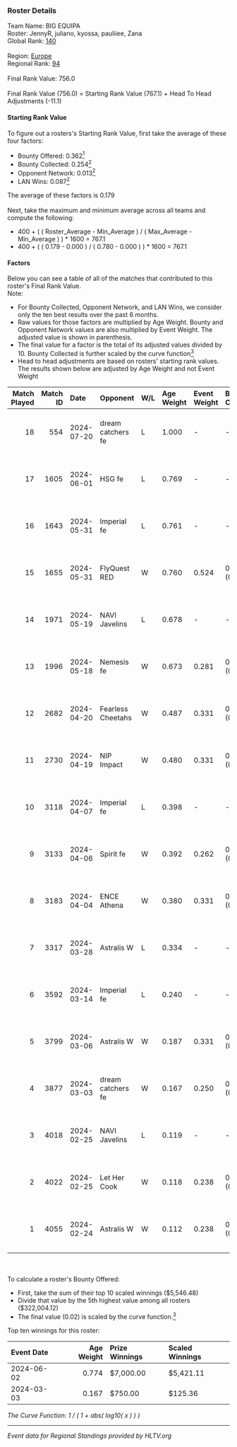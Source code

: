 ### Roster Details<br />
Team Name: BIG EQUIPA<br />
Roster: JennyR, juliano, kyossa, pauliiee, Zana<br />
Global Rank: [140](../standings_global.md)<br />
<br />
Region: [Europe]( ../standings_europe.md)<br />
Regional Rank: [94]( ../standings_europe.md)<br />
<br />
Final Rank Value:  756.0<br />
<br />
Final Rank Value (756.0) = Starting Rank Value (767.1) + Head To Head Adjustments (-11.1)<br />

#### Starting Rank Value<br />
To figure out a rosters's Starting Rank Value, first take the average of these four factors:<br />
- Bounty Offered: 0.362[<sup>1</sup>](#table2)
- Bounty Collected: 0.254[<sup>2</sup>](#table1)
- Opponent Network: 0.013[<sup>2</sup>](#table1)
- LAN Wins: 0.087[<sup>2</sup>](#table1)

The average of these factors is 0.179<br />
<br />
Next, take the maximum and minimum average across all teams and compute the following:<br />
- 400 + ( ( Roster_Average - Min_Average ) / ( Max_Average - Min_Average ) ) * 1600 = 767.1
- 400 + ( ( 0.179 - 0.000 ) / ( 0.780 - 0.000 ) ) * 1600 = 767.1


#### Factors<br />
Below you can see a table of all of the matches that contributed to this roster's Final Rank Value.<br />
Note:<br />

- For Bounty Collected, Opponent Network, and LAN Wins, we consider only the ten best results over the past 6 months.
- Raw values for those factors are multiplied by Age Weight. Bounty and Opponent Network values are also multiplied by Event Weight. The adjusted value is shown in parenthesis.
- The final value for a factor is the total of its adjusted values divided by 10. Bounty Collected is further scaled by the curve function[<sup>3</sup>](#curveFunction)
- Head to head adjustments are based on rosters' starting rank values. The results shown below are adjusted by Age Weight and not Event Weight
<span id="table1"></span><br />


| Match Played | Match ID | Date       | Opponent          | W/L | Age Weight | Event Weight | Bounty Collected | Opponent Network | LAN Wins  | H2H Adj. | Roster                                  |
| -: | -: | :- | :- | :- | :- | :- | :- | :- | :- | -: | :- |
|           18 |      554 | 2024-07-20 | dream catchers fe | L   | 1.000      | -            | -                | -                | -         |   -18.16 | JennyR, juliano, kyossa, pauliiee, Zana |
|           17 |     1605 | 2024-06-01 | HSG fe            | L   | 0.769      | -            | -                | -                | -         |   -10.03 | JennyR, juliano, kyossa, pauliiee, Zana |
|           16 |     1643 | 2024-05-31 | Imperial fe       | L   | 0.761      | -            | -                | -                | -         |    -4.65 | JennyR, juliano, kyossa, pauliiee, Zana |
|           15 |     1655 | 2024-05-31 | FlyQuest RED      | W   | 0.760      | 0.524        | 0.017 (0.007)    | 0.140 (0.056)    | 1 (0.760) |    11.64 | JennyR, juliano, kyossa, pauliiee, Zana |
|           14 |     1971 | 2024-05-19 | NAVI Javelins     | L   | 0.678      | -            | -                | -                | -         |    -8.73 | JennyR, juliano, kyossa, pauliiee, Zana |
|           13 |     1996 | 2024-05-18 | Nemesis fe        | W   | 0.673      | 0.281        | 0.000 (0.000)    | 0.000 (0.000)    | 0 (0.000) |     2.20 | JennyR, juliano, kyossa, pauliiee, Zana |
|           12 |     2682 | 2024-04-20 | Fearless Cheetahs | W   | 0.487      | 0.331        | 0.003 (0.000)    | 0.064 (0.010)    | 0 (0.000) |     6.12 | JennyR, juliano, kyossa, pauliiee, Zana |
|           11 |     2730 | 2024-04-19 | NIP Impact        | W   | 0.480      | 0.331        | 0.005 (0.001)    | 0.225 (0.036)    | 0 (0.000) |     6.59 | JennyR, juliano, kyossa, pauliiee, Zana |
|           10 |     3118 | 2024-04-07 | Imperial fe       | L   | 0.398      | -            | -                | -                | -         |    -2.34 | JennyR, juliano, kyossa, pauliiee, Zana |
|            9 |     3133 | 2024-04-06 | Spirit fe         | W   | 0.392      | 0.262        | 0.005 (0.001)    | 0.139 (0.014)    | 0 (0.000) |     4.35 | JennyR, juliano, kyossa, pauliiee, Zana |
|            8 |     3183 | 2024-04-04 | ENCE Athena       | W   | 0.380      | 0.331        | 0.002 (0.000)    | 0.034 (0.004)    | 0 (0.000) |     3.94 | JennyR, juliano, kyossa, pauliiee, Zana |
|            7 |     3317 | 2024-03-28 | Astralis W        | L   | 0.334      | -            | -                | -                | -         |    -6.83 | JennyR, juliano, kyossa, pauliiee, Zana |
|            6 |     3592 | 2024-03-14 | Imperial fe       | L   | 0.240      | -            | -                | -                | -         |    -1.44 | JennyR, juliano, kyossa, pauliiee, Zana |
|            5 |     3799 | 2024-03-06 | Astralis W        | W   | 0.187      | 0.331        | 0.001 (0.000)    | 0.020 (0.001)    | 0 (0.000) |     1.77 | JennyR, juliano, kyossa, pauliiee, Zana |
|            4 |     3877 | 2024-03-03 | dream catchers fe | W   | 0.167      | 0.250        | 0.016 (0.001)    | 0.170 (0.007)    | 0 (0.000) |     2.23 | JennyR, juliano, kyossa, pauliiee, Zana |
|            3 |     4018 | 2024-02-25 | NAVI Javelins     | L   | 0.119      | -            | -                | -                | -         |    -1.62 | JennyR, juliano, kyossa, pauliiee, Zana |
|            2 |     4022 | 2024-02-25 | Let Her Cook      | W   | 0.118      | 0.238        | 0.060 (0.002)    | 0.141 (0.004)    | 0 (0.000) |     2.66 | JennyR, juliano, kyossa, pauliiee, Zana |
|            1 |     4055 | 2024-02-24 | Astralis W        | W   | 0.112      | 0.238        | 0.002 (0.000)    | 0.062 (0.002)    | 0 (0.000) |     1.25 | JennyR, juliano, kyossa, pauliiee, Zana |

<br />
<span id="table2"></span><br />
To calculate a roster's Bounty Offered:<br />

- First, take the sum of their top 10 scaled winnings ($5,546.48)
- Divide that value by the 5th highest value among all rosters ($322,004.12)
- The final value (0.02) is scaled by the curve function.[<sup>3</sup>](#curveFunction)

Top ten winnings for this roster:<br />

| Event Date | Age Weight | Prize Winnings | Scaled Winnings |
| :- | -: | :- | :- |
| 2024-06-02 |      0.774 | $7,000.00      | $5,421.11       |
| 2024-03-03 |      0.167 | $750.00        | $125.36         |


<span id="curveFunction"></span>_The Curve Function: 1 / ( 1 + abs( log10( x ) ) )_<br />

---
_Event data for Regional Standings provided by HLTV.org_<br />
